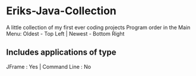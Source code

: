 # Eriks-Java-Collection
A little collection of my first ever coding projects
Program order in the Main Menu: Oldest - Top Left | Newest - Bottom Right

## Includes applications of type
JFrame : Yes | Command Line : No
